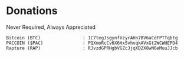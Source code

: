 # Donations
Never Required, Always Appreciated

```
Bitcoin (BTC)                : 1C7tegJsgynfVzyrAHn7BV6aCdFPTTqbtg
PACCOIN ($PAC)               : PQXmoRcCv6X6HxSvhvqkAVxGt2WCWHEPD4
Rapture (RAP)                : RJvzdGPRHgbVGZcJjqXD2X8wN6eMuuJJcb
```
